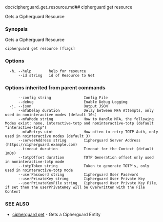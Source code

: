 doc/cipherguard_get_resource.md## cipherguard get resource

Gets a Cipherguard Resource

### Synopsis

Gets a Cipherguard Resource

```
cipherguard get resource [flags]
```

### Options

```
  -h, --help        help for resource
      --id string   id of Resource to Get
```

### Options inherited from parent commands

```
      --config string               Config File
      --debug                       Enable Debug Logging
  -j, --json                        Output JSON
      --mfaDelay duration           Delay between MFA Attempts, only used in noninteractive modes (default 10s)
      --mfaMode string              How to Handle MFA, the following Modes exist: none, interactive-totp and noninteractive-totp (default "interactive-totp")
      --mfaRetrys uint              How often to retry TOTP Auth, only used in nointeractive modes (default 3)
      --serverAddress string        Cipherguard Server Address (https://cipherguard.example.com)
      --timeout duration            Timeout for the Context (default 1m0s)
      --totpOffset duration         TOTP Generation offset only used in noninteractive-totp mode
      --totpToken string            Token to generate TOTP's, only used in nointeractive-totp mode
      --userPassword string         Cipherguard User Password
      --userPrivateKey string       Cipherguard User Private Key
      --userPrivateKeyFile string   Cipherguard User Private Key File, if set then the userPrivateKey will be Overwritten with the File Content
```

### SEE ALSO

* [cipherguard get](cipherguard_get)	 - Gets a Cipherguard Entity

